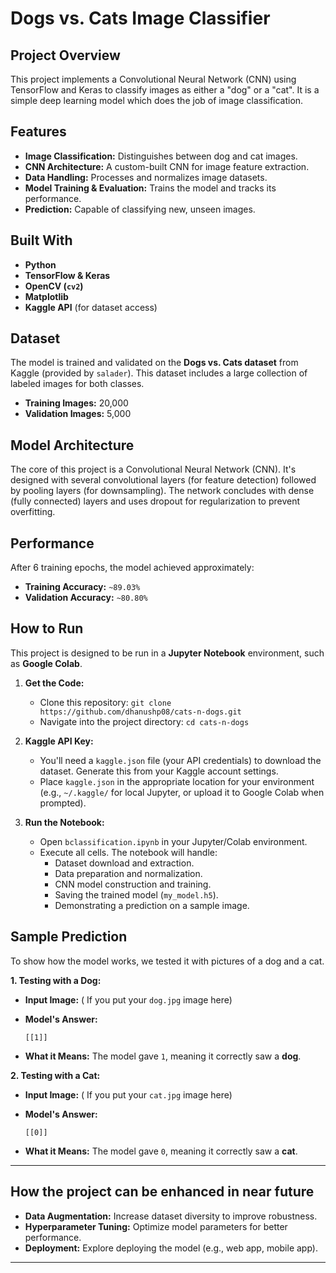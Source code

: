 
# Dogs vs. Cats Image Classifier 

## Project Overview

This project implements a Convolutional Neural Network (CNN) using TensorFlow and Keras to classify images as either a "dog" or a "cat". It is a simple deep learning model which does the job of image classification.

## Features

  * **Image Classification:** Distinguishes between dog and cat images.
  * **CNN Architecture:** A custom-built CNN for image feature extraction.
  * **Data Handling:** Processes and normalizes image datasets.
  * **Model Training & Evaluation:** Trains the model and tracks its performance.
  * **Prediction:** Capable of classifying new, unseen images.

## Built With

  * **Python**
  * **TensorFlow & Keras**
  * **OpenCV (`cv2`)**
  * **Matplotlib**
  * **Kaggle API** (for dataset access)

## Dataset

The model is trained and validated on the **Dogs vs. Cats dataset** from Kaggle (provided by `salader`). This dataset includes a large collection of labeled images for both classes.

  * **Training Images:** 20,000
  * **Validation Images:** 5,000

## Model Architecture

The core of this project is a Convolutional Neural Network (CNN). It's designed with several convolutional layers (for feature detection) followed by pooling layers (for downsampling). The network concludes with dense (fully connected) layers and uses dropout for regularization to prevent overfitting.

## Performance

After 6 training epochs, the model achieved approximately:

  * **Training Accuracy:** `~89.03%`
  * **Validation Accuracy:** `~80.80%`

## How to Run 

This project is designed to be run in a **Jupyter Notebook** environment, such as **Google Colab**.

1.  **Get the Code:**

      * Clone this repository: `git clone https://github.com/dhanushp08/cats-n-dogs.git`
      * Navigate into the project directory: `cd cats-n-dogs`

2.  **Kaggle API Key:**

      * You'll need a `kaggle.json` file (your API credentials) to download the dataset. Generate this from your Kaggle account settings.
      * Place `kaggle.json` in the appropriate location for your environment (e.g., `~/.kaggle/` for local Jupyter, or upload it to Google Colab when prompted).

3.  **Run the Notebook:**

      * Open `bclassification.ipynb` in your Jupyter/Colab environment.
      * Execute all cells. The notebook will handle:
          * Dataset download and extraction.
          * Data preparation and normalization.
          * CNN model construction and training.
          * Saving the trained model (`my_model.h5`).
          * Demonstrating a prediction on a sample image.

## Sample Prediction

To show how the model works, we tested it with pictures of a dog and a cat.

**1. Testing with a Dog:**

  * **Input Image:**
    ( If you put your `dog.jpg` image here)

  * **Model's Answer:**

    ```
    [[1]]
    ```

  * **What it Means:** The model gave `1`, meaning it correctly saw a **dog**.

**2. Testing with a Cat:**

  * **Input Image:**
    ( If you put your `cat.jpg` image here)

  * **Model's Answer:**

    ```
    [[0]]
    ```

  * **What it Means:** The model gave `0`, meaning it correctly saw a **cat**.

-----

##  How the project can be enhanced in near future

  * **Data Augmentation:** Increase dataset diversity to improve robustness.
  * **Hyperparameter Tuning:** Optimize model parameters for better performance.
  * **Deployment:** Explore deploying the model (e.g., web app, mobile app).

-----
